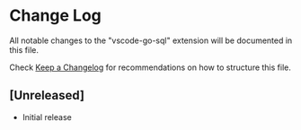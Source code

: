 # Change Log

All notable changes to the "vscode-go-sql" extension will be documented in this file.

Check [Keep a Changelog](http://keepachangelog.com/) for recommendations on how to structure this file.

## [Unreleased]

- Initial release